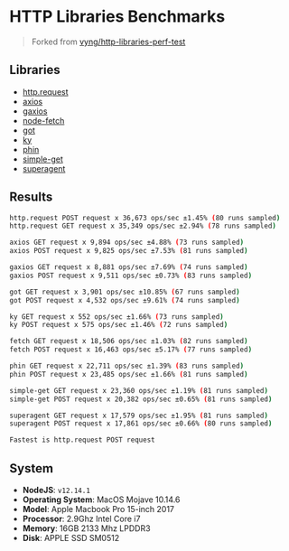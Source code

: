 # HTTP Libraries Benchmarks

> Forked from [vyng/http-libraries-perf-test](https://github.com/vyng/http-libraries-perf-test)

## Libraries

* [http.request](https://nodejs.org/api/http.html#http_http_request_options_callback)
* [axios](https://github.com/axios/axios)
* [gaxios](https://github.com/googleapis/gaxios)
* [node-fetch](https://github.com/node-fetch/node-fetch)
* [got](https://github.com/sindresorhus/got)
* [ky](https://github.com/sindresorhus/ky-universal)
* [phin](https://github.com/ethanent/phin)
* [simple-get](https://github.com/feross/simple-get)
* [superagent](https://github.com/visionmedia/superagent)

## Results

```bash
http.request POST request x 36,673 ops/sec ±1.45% (80 runs sampled)
http.request GET request x 35,349 ops/sec ±2.94% (78 runs sampled)

axios GET request x 9,894 ops/sec ±4.88% (73 runs sampled)
axios POST request x 9,825 ops/sec ±7.53% (81 runs sampled)

gaxios GET request x 8,881 ops/sec ±7.69% (74 runs sampled)
gaxios POST request x 9,511 ops/sec ±0.73% (83 runs sampled)

got GET request x 3,901 ops/sec ±10.85% (67 runs sampled)
got POST request x 4,532 ops/sec ±9.61% (74 runs sampled)

ky GET request x 552 ops/sec ±1.66% (73 runs sampled)
ky POST request x 575 ops/sec ±1.46% (72 runs sampled)

fetch GET request x 18,506 ops/sec ±1.03% (82 runs sampled)
fetch POST request x 16,463 ops/sec ±5.17% (77 runs sampled)

phin GET request x 22,711 ops/sec ±1.39% (83 runs sampled)
phin POST request x 23,485 ops/sec ±1.66% (81 runs sampled)

simple-get GET request x 23,360 ops/sec ±1.19% (81 runs sampled)
simple-get POST request x 20,382 ops/sec ±0.65% (81 runs sampled)

superagent GET request x 17,579 ops/sec ±1.95% (81 runs sampled)
superagent POST request x 17,861 ops/sec ±0.66% (80 runs sampled)

Fastest is http.request POST request
```

## System

* **NodeJS**: `v12.14.1`
* **Operating System**: MacOS Mojave 10.14.6
* **Model**: Apple Macbook Pro 15-inch 2017
* **Processor**: 2.9Ghz Intel Core i7
* **Memory**: 16GB 2133 Mhz LPDDR3
* **Disk**: APPLE SSD SM0512